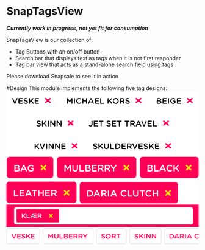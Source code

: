 # SnapTagsView

***Currently work in progress, not yet fit for consumption***

SnapTagsView is our collection of:
- Tag Buttons with an on/off button
- Search bar that displays text as tags when it is not first responder
- Tag bar view that acts as a stand-alone search field using tags

Please download Snapsale to see it in action



#Design
This module implements the following five tag designs:
![Centered collection](Design/CenteredAlignedTagCollection@3x.png "Logo")
![Left-aligned collection](Design/LeftAlignedTagCollection@3x.png "Logo")
![Searchbar with tags](Design/SearchWithTags.png@3x.png "Logo")
![Tag bar](Design/TagBar@3x.png "Logo")


